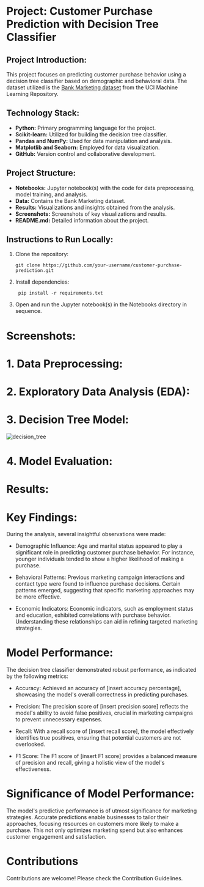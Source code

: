# Project: Customer Purchase Prediction with Decision Tree Classifier

## Project Introduction:

This project focuses on predicting customer purchase behavior using a decision tree classifier based on demographic and behavioral data. The dataset utilized is the [Bank Marketing dataset](https://archive.ics.uci.edu/ml/datasets/Bank+Marketing) from the UCI Machine Learning Repository.

## Technology Stack:

- **Python:** Primary programming language for the project.
- **Scikit-learn:** Utilized for building the decision tree classifier.
- **Pandas and NumPy:** Used for data manipulation and analysis.
- **Matplotlib and Seaborn:** Employed for data visualization.
- **GitHub:** Version control and collaborative development.

## Project Structure:

- **Notebooks:** Jupyter notebook(s) with the code for data preprocessing, model training, and analysis.
- **Data:** Contains the Bank Marketing dataset.
- **Results:** Visualizations and insights obtained from the analysis.
- **Screenshots:** Screenshots of key visualizations and results.
- **README.md:** Detailed information about the project.

## Instructions to Run Locally:

1. Clone the repository:

   ```
   git clone https://github.com/your-username/customer-purchase-prediction.git
   
2. Install dependencies:
   ```
    pip install -r requirements.txt
   
3. Open and run the Jupyter notebook(s) in the Notebooks directory in sequence.

# Screenshots:
# 1. Data Preprocessing:


# 2. Exploratory Data Analysis (EDA):


# 3. Decision Tree Model:
![decision_tree](https://github.com/Aabidnabi/PRODIGY_DS_03/assets/69672207/69443102-c6dd-483f-9d32-0b83f223a948)

# 4. Model Evaluation:


# Results:
# Key Findings:
During the analysis, several insightful observations were made:

- Demographic Influence: Age and marital status appeared to play a significant role in predicting customer purchase behavior. For instance, younger individuals tended to show a higher likelihood of making a purchase.

- Behavioral Patterns: Previous marketing campaign interactions and contact type were found to influence purchase decisions. Certain patterns emerged, suggesting that specific marketing approaches may be more effective.

- Economic Indicators: Economic indicators, such as employment status and education, exhibited correlations with purchase behavior. Understanding these relationships can aid in refining targeted marketing strategies.

# Model Performance:
The decision tree classifier demonstrated robust performance, as indicated by the following metrics:

- Accuracy: Achieved an accuracy of [insert accuracy percentage], showcasing the model's overall correctness in predicting purchases.

- Precision: The precision score of [insert precision score] reflects the model's ability to avoid false positives, crucial in marketing campaigns to prevent unnecessary expenses.

- Recall: With a recall score of [insert recall score], the model effectively identifies true positives, ensuring that potential customers are not overlooked.

- F1 Score: The F1 score of [insert F1 score] provides a balanced measure of precision and recall, giving a holistic view of the model's effectiveness.

# Significance of Model Performance:
The model's predictive performance is of utmost significance for marketing strategies. Accurate predictions enable businesses to tailor their approaches, focusing resources on customers more likely to make a purchase. This not only optimizes marketing spend but also enhances customer engagement and satisfaction.
# Contributions
Contributions are welcome! Please check the Contribution Guidelines.
